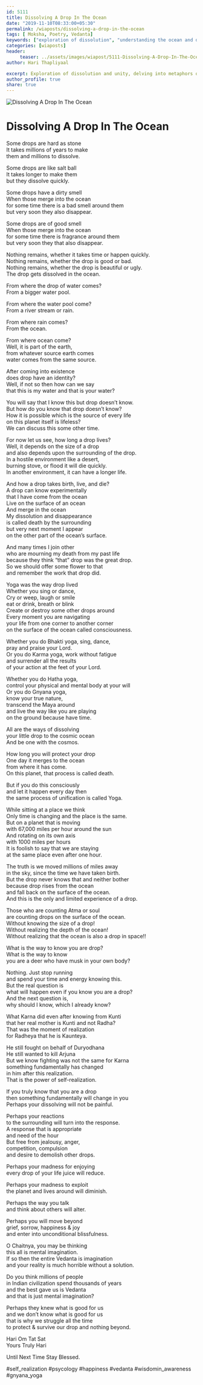 ```yaml
--- 
id: 5111 
title: Dissolving A Drop In The Ocean
date: "2019-11-10T08:33:00+05:30"
permalink: /wiaposts/dissolving-a-drop-in-the-ocean
tags: [ Moksha, Poetry, Vedanta]    
keywords: ["exploration of dissolution", "understanding the ocean and drop metaphor", "poetic insights on dissolution and unity", "philosophy of unity and dissolution", "exploring metaphors in philosophical context"]  
categories: [wiaposts] 
header:
     teaser: ../assets/images/wiapost/5111-Dissolving-A-Drop-In-The-Ocean.jpg
author: Hari Thapliyaal 

excerpt: Exploration of dissolution and unity, delving into metaphors of the ocean and the drop.
author_profile: true 
share: true 
---
```


![Dissolving A Drop In The Ocean](../assets/images/wiapost/5111-Dissolving-A-Drop-In-The-Ocean.jpg)     
   
# Dissolving A Drop In The Ocean
    
Some drops are hard as stone     
It takes millions of years to make     
them and millions to dissolve.    
    
Some drops are like salt ball     
It takes longer to make them     
but they dissolve quickly.    
    
Some drops have a dirty smell     
When those merge into the ocean     
for some time there is a bad smell around them     
but very soon they also disappear.    
    
Some drops are of good smell     
When those merge into the ocean     
for some time there is fragrance around them     
but very soon they that also disappear.    
    
Nothing remains, whether it takes time or happen quickly.     
Nothing remains, whether the drop is good or bad.     
Nothing remains, whether the drop is beautiful or ugly.     
The drop gets dissolved in the ocean.    
    
From where the drop of water comes?     
From a bigger water pool.    
    
From where the water pool come?     
From a river stream or rain.    
    
From where rain comes?     
From the ocean.    
    
From where ocean come?     
Well, it is part of the earth,     
from whatever source earth comes     
water comes from the same source.    
    
After coming into existence     
does drop have an identity?     
Well, if not so then how can we say     
that this is my water and that is your water?    
    
You will say that I know this but drop doesn’t know.     
But how do you know that drop doesn’t know?     
How it is possible which is the source of every life     
on this planet itself is lifeless?     
We can discuss this some other time.    
    
For now let us see, how long a drop lives?     
Well, it depends on the size of a drop     
and also depends upon the surrounding of the drop.     
In a hostile environment like a desert,     
burning stove, or flood it will die quickly.     
In another environment, it can have a longer life.    
    
And how a drop takes birth, live, and die?     
A drop can know experimentally     
that I have come from the ocean     
Live on the surface of an ocean     
And merge in the ocean     
My dissolution and disappearance     
is called death by the surrounding     
but very next moment I appear     
on the other part of the ocean’s surface.    
    
And many times I join other     
who are mourning my death from my past life     
because they think “that” drop was the great drop.     
So we should offer some flower to that     
and remember the work that drop did.    
    
Yoga was the way drop lived     
Whether you sing or dance,     
Cry or weep, laugh or smile     
eat or drink, breath or blink     
Create or destroy some other drops around     
Every moment you are navigating     
your life from one corner to another corner     
on the surface of the ocean called consciousness.    
    
Whether you do Bhakti yoga, sing, dance,     
pray and praise your Lord.     
Or you do Karma yoga, work without fatigue     
and surrender all the results     
of your action at the feet of your Lord.    
    
Whether you do Hatha yoga,     
control your physical and mental body at your will     
Or you do Gnyana yoga,     
know your true nature,     
transcend the Maya around     
and live the way like you are playing     
on the ground because have time.    
    
All are the ways of dissolving     
your little drop to the cosmic ocean     
And be one with the cosmos.    
    
How long you will protect your drop     
One day it merges to the ocean     
from where it has come.     
On this planet, that process is called death.    
    
But if you do this consciously     
and let it happen every day then     
the same process of unification is called Yoga.    
    
While sitting at a place we think     
Only time is changing and the place is the same.     
But on a planet that is moving     
with 67,000 miles per hour around the sun     
And rotating on its own axis     
with 1000 miles per hours     
It is foolish to say that we are staying     
at the same place even after one hour.    
    
The truth is we moved millions of miles away     
in the sky, since the time we have taken birth.     
But the drop never knows that and neither bother     
because drop rises from the ocean     
and fall back on the surface of the ocean.     
And this is the only and limited experience of a drop.    
    
Those who are counting Atma or soul     
are counting drops on the surface of the ocean.     
Without knowing the size of a drop!     
Without realizing the depth of the ocean!     
Without realizing that the ocean is also a drop in space!!    
    
What is the way to know you are drop?     
What is the way to know     
you are a deer who have musk in your own body?    
    
Nothing. Just stop running     
and spend your time and energy knowing this.     
But the real question is     
what will happen even if you know you are a drop?     
And the next question is,     
why should I know, which I already know?    
    
What Karna did even after knowing from Kunti     
that her real mother is Kunti and not Radha?     
That was the moment of realization     
for Radheya that he is Kaunteya.    
    
He still fought on behalf of Duryodhana     
He still wanted to kill Arjuna     
But we know fighting was not the same for Karna     
something fundamentally has changed     
in him after this realization.     
That is the power of self-realization.    
    
If you truly know that you are a drop     
then something fundamentally will change in you     
Perhaps your dissolving will not be painful.    
    
Perhaps your reactions     
to the surrounding will turn into the response.     
A response that is appropriate     
and need of the hour     
But free from jealousy, anger,     
competition, compulsion     
and desire to demolish other drops.    
    
Perhaps your madness for enjoying     
every drop of your life juice will reduce.    
    
Perhaps your madness to exploit     
the planet and lives around will diminish.    
    
Perhaps the way you talk     
and think about others will alter.    
    
Perhaps you will move beyond     
grief, sorrow, happiness &amp; joy     
and enter into unconditional blissfulness.    
    
O Chaitnya, you may be thinking     
this all is mental imagination.     
If so then the entire Vedanta is imagination     
and your reality is much horrible without a solution.    
    
Do you think millions of people     
in Indian civilization spend thousands of years     
and the best gave us is Vedanta     
and that is just mental imagination?    
    
Perhaps they knew what is good for us     
and we don’t know what is good for us     
that is why we struggle all the time     
to protect &amp; survive our drop and nothing beyond.    
    
Hari Om Tat Sat     
Yours Truly Hari    
    
Until Next Time Stay Blessed.    
    
\#self\_realization #psycology #happiness #vedanta #wisdomin\_awareness #gnyana\_yoga    
